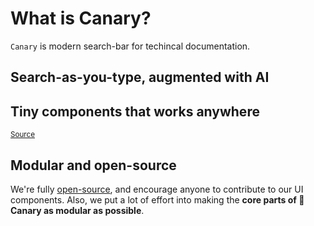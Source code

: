 <script setup>
import SizeChart from '../components/SizeChart.vue'
import Demo from '../components/Demo.vue'

import { data as canarySearch } from '../data/size_canary_search.data.js'
import { data as canaryAll } from '../data/size_canary_all.data.js'
import { data as docsearch } from '../data/size_docsearch.data.js'
import { data as inkeep } from '../data/size_inkeep.data.js'
import { data as kapa } from '../data/size_kapa.data.js'
import { data as mendable } from '../data/size_mendable.data.js'

const packages = {
    "@docsearch/js": docsearch.size,
    '🐤@getcanary/web (Search)': canarySearch.size,
    '🐤@getcanary/web (All)': canaryAll.size,
    "kapa-widget.bundle.js": kapa.size,
    "@mendable/search": mendable.size,
    "@inkeep/uikit-js": inkeep.size,
}
</script>

# What is Canary?

`Canary` is modern search-bar for techincal documentation.

## Search-as-you-type, augmented with AI

## Tiny components that works anywhere

<sub><a href="https://github.com/fastrepl/canary/tree/main/js/apps/docs/data">Source</a></sub>

<SizeChart 
title="Bundle size (Uncompressed)"
:labels="Object.keys(packages)"
:values="Object.values(packages)"
/>

## Modular and open-source

We're fully [open-source](https://github.com/fastrepl/canary), and encourage anyone to contribute to our UI components. Also, we put a lot of effort into making the **core parts of 🐤Canary as modular as possible**.

<!--@include: ./index.examples.md-->
